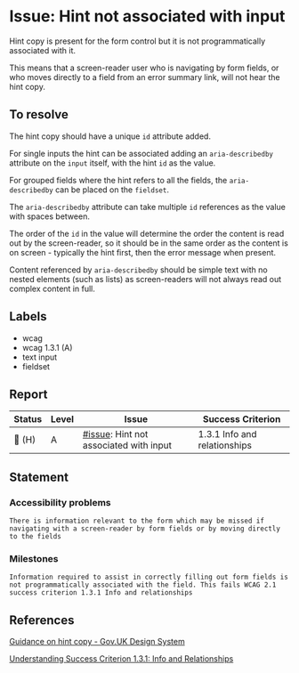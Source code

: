 # Issue: Hint not associated with input

Hint copy is present for the form control but it is not programmatically associated with it.

This means that a screen-reader user who is navigating by form fields, or who moves directly to a field from an error summary link, will not hear the hint copy.

## To resolve

The hint copy should have a unique `id` attribute added.

For single inputs the hint can be associated adding an `aria-describedby` attribute on the `input` itself, with the hint `id` as the value.

For grouped fields where the hint refers to all the fields, the `aria-describedby` can be placed on the `fieldset`.

The `aria-describedby` attribute can take multiple `id` references as the value with spaces between.

The order of the `id` in the value will determine the order the content is read out by the screen-reader, so it should be in the same order as the content is on screen - typically the hint first, then the error message when present.

Content referenced by `aria-describedby` should be simple text with no nested elements (such as lists) as screen-readers will not always read out complex content in full.

## Labels

- wcag
- wcag 1.3.1 (A)
- text input
- fieldset

## Report

| Status | Level | Issue | Success Criterion |
| ------ | ----- | ----- | ----------------- |
| 🔴 (H) | A    | [#issue](): Hint not associated with input | 1.3.1 Info and relationships |

## Statement

### Accessibility problems

```
There is information relevant to the form which may be missed if navigating with a screen-reader by form fields or by moving directly to the fields
```

### Milestones

```
Information required to assist in correctly filling out form fields is not programmatically associated with the field. This fails WCAG 2.1 success criterion 1.3.1 Info and relationships
```

## References

[Guidance on hint copy - Gov.UK Design System](https://design-system.service.gov.uk/components/text-input/#hint-text)

[Understanding Success Criterion 1.3.1: Info and Relationships](https://www.w3.org/WAI/WCAG21/Understanding/info-and-relationships)
